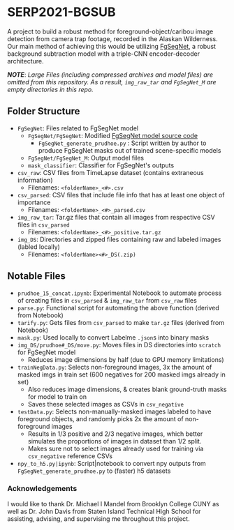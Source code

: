 # SERP2021-BGSUB

A project to build a robust method for foreground-object/caribou image detection from camera trap footage, recorded in the Alaskan Wilderness. Our main method of achieving this would be utilizing [FgSegNet](https://github.com/lim-anggun/FgSegNet), a robust background subtraction model with a triple-CNN encoder-decoder architecture.

_**NOTE**_: _Large Files (including compressed archives and model files) are omitted from this repository. As a result, `img_raw_tar` and `FgSegNet_M` are empty directories in this repo._

## Folder Structure
 - `FgSegNet`: Files related to FgSegNet model
     - `FgSegNet/FgSegNet`: Modified [FgSegNet model source code](https://github.com/lim-anggun/FgSegNet)
         - `FgSegNet_generate_prudhoe.py` : Script written by author to produce FgSegNet masks out of trained scene-specific models
     - `FgSegNet/FgSegNet_M`: Output model files
     - `mask_classifier`: Classifier for FgSegNet's outputs
 - `csv_raw`: CSV files from TimeLapse dataset (contains extraneous information)
     - Filenames: `<folderName>_<#>.csv`
 - `csv_parsed`: CSV files that include file info that has at least one object of importance
     - Filenames: `<folderName>_<#>_parsed.csv`
 - `img_raw_tar`: Tar.gz files that contain all images from respective CSV files in `csv_parsed`
     - Filenames: `<folderName>_<#>_positive.tar.gz`
 - `img_DS`: Directories and zipped files containing raw and labeled images (labled locally)
     - Filenames: `<folderName><#>_DS(.zip)`
     
## Notable Files
 - `prudhoe_15_concat.ipynb`: Experimental Notebook to automate process of creating files in `csv_parsed` & `img_raw_tar` from `csv_raw` files
 - `parse.py`: Functional script for automating the above function (derived from Notebook)
 - `tarify.py`: Gets files from `csv_parsed` to make `tar.gz` files (derived from Notebook)
 - `mask.py`: Used locally to convert Labelme `.json`s into binary masks
 - `img_DS/prudhoe#_DS/move.py`: Moves files in DS directories into `scratch` for FgSegNet model
     - Reduces image dimensions by half (due to GPU memory limitations)
 - `trainNegData.py`: Selects non-foreground images, 3x the amount of masked imgs in train set (600 negatives for 200 masked imgs already in set)
     - Also reduces image dimensions, & creates blank ground-truth masks for model to train on
     - Saves these selected images as CSVs in `csv_negative`
 - `testData.py`: Selects non-manually-masked images labeled to have foreground objects, and randomly picks 2x the amount of non-foreground images
     - Results in 1/3 positive and 2/3 negative images, which better simulates the proportions of images in dataset than 1/2 split.
     - Makes sure not to select images already used for training via `csv_negative` reference CSVs
 - `npy_to_h5.py|ipynb`: Script|notebook to convert npy outputs from `FgSegNet_generate_prudhoe.py` to (faster) h5 datasets

### Acknowledgements
I would like to thank Dr. Michael I Mandel from Brooklyn College CUNY as well as Dr. John Davis from Staten Island Technical High School for assisting, advising, and supervising me throughout this project.
